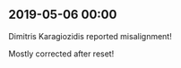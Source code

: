 
## 2019-05-06 00:00

[//]: # (Keywords: #data_loss, #error, #chp1)

Dimitris Karagiozidis reported misalignment!

Mostly corrected after reset!

